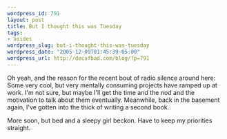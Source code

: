 ```yaml
--- 
wordpress_id: 791
layout: post
title: But I thought this was Tuesday
tags: 
- asides
wordpress_slug: but-i-thought-this-was-tuesday
wordpress_date: "2005-12-09T01:45:39-05:00"
wordpress_url: http://decafbad.com/blog/?p=791
---
```

Oh yeah, and the reason for the recent bout of radio silence around here:  Some very cool, but very mentally consuming projects have ramped up at work.  I'm not sure, but maybe I'll get the time and the nod and the motivation to talk about them eventually.  Meanwhile, back in the basement again, I've gotten into the thick of writing a second book.  

More soon, but bed and a sleepy girl beckon.  Have to keep my priorities straight.
